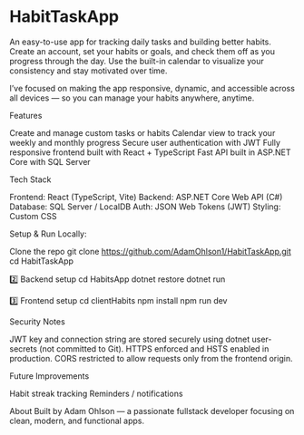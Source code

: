 # HabitTaskApp
An easy-to-use app for tracking daily tasks and building better habits.
Create an account, set your habits or goals, and check them off as you progress through the day.
Use the built-in calendar to visualize your consistency and stay motivated over time.

I’ve focused on making the app responsive, dynamic, and accessible across all devices — so you can manage your habits anywhere, anytime.

Features

Create and manage custom tasks or habits
Calendar view to track your weekly and monthly progress
Secure user authentication with JWT
Fully responsive frontend built with React + TypeScript
Fast API built in ASP.NET Core with SQL Server

Tech Stack

Frontend: React (TypeScript, Vite)
Backend: ASP.NET Core Web API (C#)
Database: SQL Server / LocalDB
Auth: JSON Web Tokens (JWT)
Styling: Custom CSS

Setup & Run Locally:

Clone the repo
git clone https://github.com/AdamOhlson1/HabitTaskApp.git
cd HabitTaskApp

2️⃣ Backend setup
cd HabitsApp
dotnet restore
dotnet run

3️⃣ Frontend setup
cd clientHabits
npm install
npm run dev

Security Notes

JWT key and connection string are stored securely using dotnet user-secrets (not committed to Git).
HTTPS enforced and HSTS enabled in production.
CORS restricted to allow requests only from the frontend origin.

Future Improvements

Habit streak tracking
Reminders / notifications

About
Built by Adam Ohlson — a passionate fullstack developer focusing on clean, modern, and functional apps.
